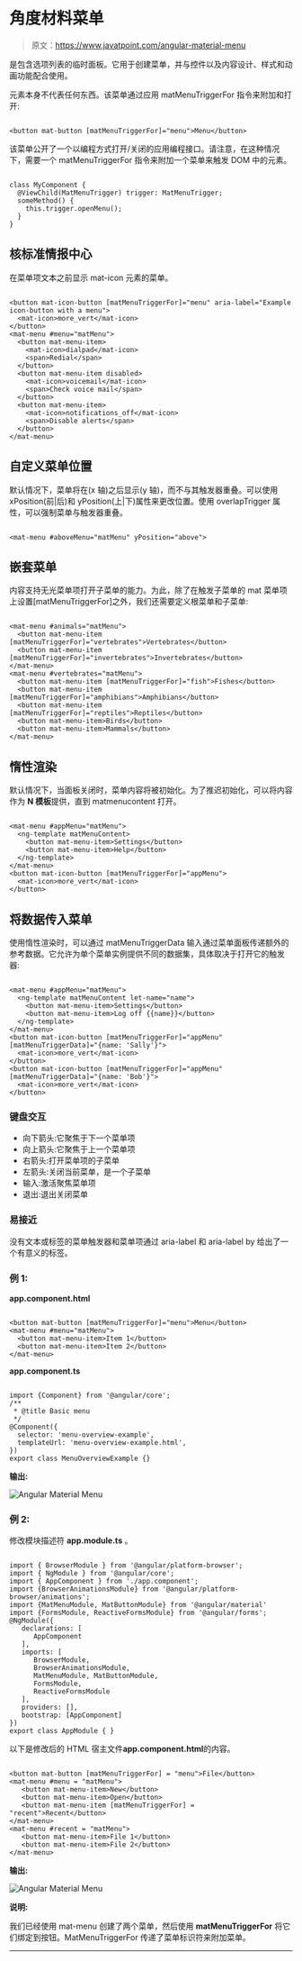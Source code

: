 # 角度材料菜单

> 原文：<https://www.javatpoint.com/angular-material-menu>

<mat-menu>是包含选项列表的临时面板。它用于创建菜单，并与控件以及内容设计、样式和动画功能配合使用。</mat-menu>

<mat-menu>元素本身不代表任何东西。该菜单通过应用 matMenuTriggerFor 指令来附加和打开:</mat-menu>

```

<button mat-button [matMenuTriggerFor]="menu">Menu</button>

```

该菜单公开了一个以编程方式打开/关闭的应用编程接口。请注意，在这种情况下，需要一个 matMenuTriggerFor 指令来附加一个菜单来触发 DOM 中的元素。

```

class MyComponent {
  @ViewChild(MatMenuTrigger) trigger: MatMenuTrigger;
  someMethod() {
    this.trigger.openMenu();
  }
}

```

## 核标准情报中心

在菜单项文本之前显示 mat-icon 元素的菜单。

```

<button mat-icon-button [matMenuTriggerFor]="menu" aria-label="Example icon-button with a menu">
  <mat-icon>more_vert</mat-icon>
</button>
<mat-menu #menu="matMenu">
  <button mat-menu-item>
    <mat-icon>dialpad</mat-icon>
    <span>Redial</span>
  </button>
  <button mat-menu-item disabled>
    <mat-icon>voicemail</mat-icon>
    <span>Check voice mail</span>
  </button>
  <button mat-menu-item>
    <mat-icon>notifications_off</mat-icon>
    <span>Disable alerts</span>
  </button>
</mat-menu>

```

## 自定义菜单位置

默认情况下，菜单将在(x 轴)之后显示(y 轴)，而不与其触发器重叠。可以使用 xPosition(前|后)和 yPosition(上|下)属性来更改位置。使用 overlapTrigger 属性，可以强制菜单与触发器重叠。

```

<mat-menu #aboveMenu="matMenu" yPosition="above">

```

## 嵌套菜单

内容支持无光菜单项打开子菜单的能力。为此，除了在触发子菜单的 mat 菜单项上设置[matMenuTriggerFor]之外，我们还需要定义根菜单和子菜单:

```

<mat-menu #animals="matMenu">
  <button mat-menu-item [matMenuTriggerFor]="vertebrates">Vertebrates</button>
  <button mat-menu-item [matMenuTriggerFor]="invertebrates">Invertebrates</button>
</mat-menu>
<mat-menu #vertebrates="matMenu">
  <button mat-menu-item [matMenuTriggerFor]="fish">Fishes</button>
  <button mat-menu-item [matMenuTriggerFor]="amphibians">Amphibians</button>
  <button mat-menu-item [matMenuTriggerFor]="reptiles">Reptiles</button>
  <button mat-menu-item>Birds</button>
  <button mat-menu-item>Mammals</button>
</mat-menu>

```

## 惰性渲染

默认情况下，当面板关闭时，菜单内容将被初始化。为了推迟初始化，可以将内容作为 **N 模板**提供，直到 matmenucontent 打开。

```

<mat-menu #appMenu="matMenu">
  <ng-template matMenuContent>
    <button mat-menu-item>Settings</button>
    <button mat-menu-item>Help</button>
  </ng-template>
</mat-menu>
<button mat-icon-button [matMenuTriggerFor]="appMenu">
  <mat-icon>more_vert</mat-icon>
</button>

```

## 将数据传入菜单

使用惰性渲染时，可以通过 matMenuTriggerData 输入通过菜单面板传递额外的参考数据。它允许为单个菜单实例提供不同的数据集，具体取决于打开它的触发器:

```

<mat-menu #appMenu="matMenu">
  <ng-template matMenuContent let-name="name">
    <button mat-menu-item>Settings</button>
    <button mat-menu-item>Log off {{name}}</button>
  </ng-template>
</mat-menu>
<button mat-icon-button [matMenuTriggerFor]="appMenu" [matMenuTriggerData]="{name: 'Sally'}">
  <mat-icon>more_vert</mat-icon>
</button>
<button mat-icon-button [matMenuTriggerFor]="appMenu" [matMenuTriggerData]="{name: 'Bob'}">
  <mat-icon>more_vert</mat-icon>
</button>

```

### 键盘交互

*   向下箭头:它聚焦于下一个菜单项
*   向上箭头:它聚焦于上一个菜单项
*   右箭头:打开菜单项的子菜单
*   左箭头:关闭当前菜单，是一个子菜单
*   输入:激活聚焦菜单项
*   退出:退出关闭菜单

### 易接近

没有文本或标签的菜单触发器和菜单项通过 aria-label 和 aria-label by 给出了一个有意义的标签。

### 例 1:

**app.component.html**

```

<button mat-button [matMenuTriggerFor]="menu">Menu</button>
<mat-menu #menu="matMenu">
  <button mat-menu-item>Item 1</button>
  <button mat-menu-item>Item 2</button>
</mat-menu>

```

**app.component.ts**

```

import {Component} from '@angular/core';
/**
 * @title Basic menu
 */
@Component({
  selector: 'menu-overview-example',
  templateUrl: 'menu-overview-example.html',
})
export class MenuOverviewExample {}

```

**输出:**

![Angular Material Menu](img/79fe39145f0ab8d4122f5abbe6571c8b.png)

### 例 2:

修改模块描述符 **app.module.ts** 。

```

import { BrowserModule } from '@angular/platform-browser';
import { NgModule } from '@angular/core';
import { AppComponent } from './app.component';
import {BrowserAnimationsModule} from '@angular/platform-browser/animations';
import {MatMenuModule, MatButtonModule} from '@angular/material'
import {FormsModule, ReactiveFormsModule} from '@angular/forms';
@NgModule({
   declarations: [
      AppComponent
   ],
   imports: [
      BrowserModule,
      BrowserAnimationsModule,
      MatMenuModule, MatButtonModule,
      FormsModule,
      ReactiveFormsModule
   ],
   providers: [],
   bootstrap: [AppComponent]
})
export class AppModule { }

```

以下是修改后的 HTML 宿主文件**app.component.html**的内容。

```

<button mat-button [matMenuTriggerFor] = "menu">File</button>
<mat-menu #menu = "matMenu">
   <button mat-menu-item>New</button>
   <button mat-menu-item>Open</button>
   <button mat-menu-item [matMenuTriggerFor] = "recent">Recent</button>
</mat-menu>
<mat-menu #recent = "matMenu">
   <button mat-menu-item>File 1</button>
   <button mat-menu-item>File 2</button>
</mat-menu>

```

**输出:**

![Angular Material Menu](img/4a21a9c5f074b11c8de4fb1ed8fe0c8b.png)

**说明:**

我们已经使用 mat-menu 创建了两个菜单，然后使用 **matMenuTriggerFor** 将它们绑定到按钮。MatMenuTriggerFor 传递了菜单标识符来附加菜单。

* * *